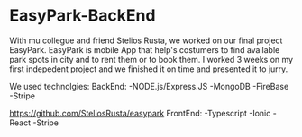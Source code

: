 # EasyPark-BackEnd
With mu collegue and friend Stelios Rusta, we worked on our final project EasyPark. EasyPark is mobile App that help's costumers to find available park spots in city and to rent them or to book them. I worked 3 weeks on my first indepedent project and we finished it on time and presented it to jurry.

We used  technolgies:
BackEnd:
-NODE.js/Express.JS
-MongoDB
-FireBase
-Stripe

https://github.com/SteliosRusta/easypark 
FrontEnd:
-Typescript
-Ionic
-React
-Stripe
